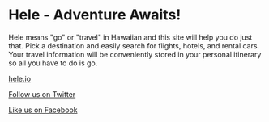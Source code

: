 # Hele - Adventure Awaits!

Hele means "go" or "travel" in Hawaiian and this site will help you do just that. Pick a destination and easily search for flights, hotels, and rental cars. Your travel information will be conveniently stored in your personal itinerary so all you have to do is go.

[hele.io](https://hele.io/)

[Follow us on Twitter](https://twitter.com/hele_io)

[Like us on Facebook](https://www.facebook.com/Hele-io-1676089062693085/)
